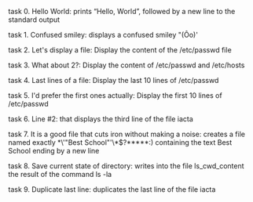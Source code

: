  task 0. Hello World: prints “Hello, World”, followed by a new line to the standard output

 task 1. Confused smiley: displays a confused smiley "(Ôo)'

 task 2. Let's display a file: Display the content of the /etc/passwd file

 task 3. What about 2?: Display the content of /etc/passwd and /etc/hosts

 task 4. Last lines of a file: Display the last 10 lines of /etc/passwd

 task 5. I'd prefer the first ones actually: Display the first 10 lines of /etc/passwd

 task 6. Line #2: that displays the third line of the file iacta

 task 7. It is a good file that cuts iron without making a noise: creates a file named exactly \*\\'"Best School"\'\\*$\?\*\*\*\*\*:) containing the  text Best School ending by a new line

 task 8. Save current state of directory: writes into the file ls_cwd_content the result of the command ls -la

 task 9. Duplicate last line: duplicates the last line of the file iacta
